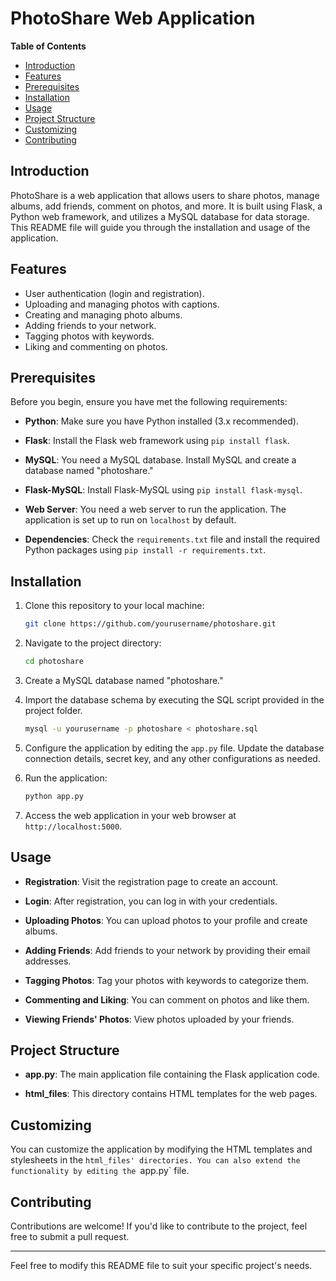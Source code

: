 # PhotoShare Web Application

**Table of Contents**

- [Introduction](#introduction)
- [Features](#features)
- [Prerequisites](#prerequisites)
- [Installation](#installation)
- [Usage](#usage)
- [Project Structure](#project-structure)
- [Customizing](#customizing)
- [Contributing](#contributing)

## Introduction

PhotoShare is a web application that allows users to share photos, manage albums, add friends, comment on photos, and more. It is built using Flask, a Python web framework, and utilizes a MySQL database for data storage. This README file will guide you through the installation and usage of the application.

## Features

- User authentication (login and registration).
- Uploading and managing photos with captions.
- Creating and managing photo albums.
- Adding friends to your network.
- Tagging photos with keywords.
- Liking and commenting on photos.

## Prerequisites

Before you begin, ensure you have met the following requirements:

- **Python**: Make sure you have Python installed (3.x recommended).

- **Flask**: Install the Flask web framework using `pip install flask`.

- **MySQL**: You need a MySQL database. Install MySQL and create a database named "photoshare."

- **Flask-MySQL**: Install Flask-MySQL using `pip install flask-mysql`.

- **Web Server**: You need a web server to run the application. The application is set up to run on `localhost` by default.

- **Dependencies**: Check the `requirements.txt` file and install the required Python packages using `pip install -r requirements.txt`.

## Installation

1. Clone this repository to your local machine:

   ```bash
   git clone https://github.com/yourusername/photoshare.git
   ```

2. Navigate to the project directory:

   ```bash
   cd photoshare
   ```

3. Create a MySQL database named "photoshare."

4. Import the database schema by executing the SQL script provided in the project folder.

   ```bash
   mysql -u yourusername -p photoshare < photoshare.sql
   ```

5. Configure the application by editing the `app.py` file. Update the database connection details, secret key, and any other configurations as needed.

6. Run the application:

   ```bash
   python app.py
   ```

7. Access the web application in your web browser at `http://localhost:5000`.

## Usage

- **Registration**: Visit the registration page to create an account.

- **Login**: After registration, you can log in with your credentials.

- **Uploading Photos**: You can upload photos to your profile and create albums.

- **Adding Friends**: Add friends to your network by providing their email addresses.

- **Tagging Photos**: Tag your photos with keywords to categorize them.

- **Commenting and Liking**: You can comment on photos and like them.

- **Viewing Friends' Photos**: View photos uploaded by your friends.

## Project Structure

- **app.py**: The main application file containing the Flask application code.

- **html_files**: This directory contains HTML templates for the web pages.

## Customizing

You can customize the application by modifying the HTML templates and stylesheets in the `html_files' directories. You can also extend the functionality by editing the `app.py` file.

## Contributing

Contributions are welcome! If you'd like to contribute to the project, feel free to submit a pull request.

---

Feel free to modify this README file to suit your specific project's needs.
